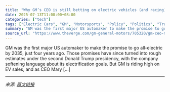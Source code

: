 ```yaml
---
title: "Why GM’s CEO is still betting on electric vehicles (and racing)"
date: 2025-07-13T11:00:00+08:00
categories: ["tech"]
tags: ["Electric Cars", "GM", "Motorsports", "Policy", "Politics", "Transportation"]
summary: "GM was the first major US automaker to make the promise to go all-electric by 2035, just four years ago. Those promises have since turned into rough estimates under the second Donald Trump presidency,"
source_url: "https://www.theverge.com/gm-general-motors/705320/gm-ceo-mary-barra-interview-ev-cadillac-dei-trump"
---
```


GM was the first major US automaker to make the promise to go all-electric by 2035, just four years ago. Those promises have since turned into rough estimates under the second Donald Trump presidency, with the company softening language about its electrification goals. But GM is riding high on EV sales, and as CEO Mary [&#8230;]

---

*来源: [原文链接](https://www.theverge.com/gm-general-motors/705320/gm-ceo-mary-barra-interview-ev-cadillac-dei-trump)*
